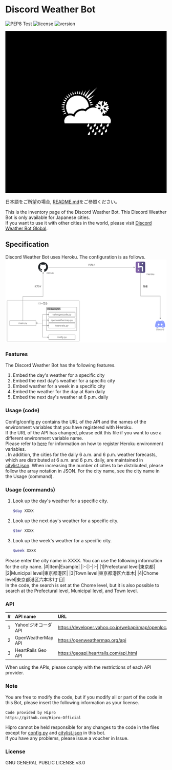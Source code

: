 # Discord Weather Bot

![PEP8 Test](https://github.com/Hipro-Official/Discord-Weather-Bot/workflows/PEP8%20Test/badge.svg)
![license](https://img.shields.io/badge/license-GPL--3.0-green)
![version](https://img.shields.io/badge/version-1.0.0-blue)
<br>

![image](./picture/Weather.png)

日本語をご所望の場合, [README.md](./README.md)をご参照ください。

This is the inventory page of the Discord Weather Bot. This Discord Weather Bot is only available for Japanese cities. <br>
If you want to use it with other cities in the world, please visit [Discord Weather Bot Global](https://github.com/Hipro-Official/Discord-Weather-Bot-Global). <br>

## Specification

Discord Weather Bot uses Heroku. The configuration is as follows.
![image](picture/Component.png)

### Features
The Discord Weather Bot has the following features.
1. Embed the day's weather for a specific city
2. Embed the next day's weather for a specific city
3. Embed weather for a week in a specific city
4. Embed the weather for the day at 6am daily
5. Embed the next day's weather at 6 p.m. daily

### Usage (code)
Config/config.py contains the URL of the API and the names of the environment variables that you have registered with Heroku. <br>
If the URL of the API has changed, please edit this file if you want to use a different environment variable name. <br>
Please refer to [here](https://devcenter.heroku.com/articles/config-vars#using-the-heroku-dashboard) for information on how to register Heroku environment variables. <br>.
In addition, the cities for the daily 6 a.m. and 6 p.m. weather forecasts, which are distributed at 6 a.m. and 6 p.m. daily, are maintained in [citylist.json](./JSON/citylist.json). When increasing the number of cities to be distributed, please follow the array notation in JSON.
For the city name, see the city name in the Usage (command).

### Usage (commands)
1. Look up the day's weather for a specific city.
    ```sh
    $day XXXX
    ```
2. Look up the next day's weather for a specific city.
    ```sh
    $tmr XXXX
    ```
3. Look up the week's weather for a specific city.
    ```sh
    $week XXXX
    ```
Please enter the city name in XXXX. You can use the following information for the city name.
|#|Item|Example|
|:-:|:-|:-|
|1|Prefectural level|東京都|
|2|Municipal level|東京都港区|
|3|Town level|東京都港区六本木|
|4|Chome level|東京都港区六本木1丁目|
<br>
In the code, the search is set at the Chome level, but it is also possible to search at the Prefectural level, Municipal level, and Town level.

### API
|#|API name|URL|
|:-:|:-|:-|
|1|Yahoo!ジオコーダAPI|https://developer.yahoo.co.jp/webapi/map/openlocalplatform/v1/geocoder.html|
|2|OpenWeatherMap API|https://openweathermap.org/api|
|3|HeartRails Geo API|https://geoapi.heartrails.com/api.html|

When using the APIs, please comply with the restrictions of each API provider.<br>

### Note
You are free to modify the code, but if you modify all or part of the code in this Bot, please insert the following information as your license.
```
Code provided by Hipro
https://github.com/Hipro-Official
```

Hipro cannot be held responsible for any changes to the code in the files except for [config.py](Config/config.py) and [citylist.json](JSON/citylist.json) in this bot.<br>
If you have any problems, please issue a voucher in Issue.

### License
GNU GENERAL PUBLIC LICENSE v3.0